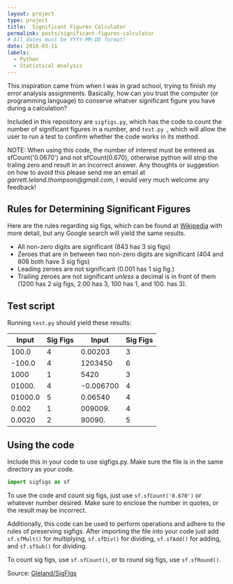 ```yaml
---
layout: project
type: project
title:  Significant Figures Calculator
permalink: posts/significant-figures-calculator
# All dates must be YYYY-MM-DD format!
date: 2018-03-11
labels:
  - Python
  - Statistical Analysis
---
```


This inspiration came from when I was in grad school, trying to finish my error analysis assignments. Basically, how can you trust the computer (or programming language) to conserve whatver significant figure you have during a calculation?

 Included in this repository are `sigfigs.py`, which has the code to count the number of significant figures in a number, and `test.py `, which will allow the user to run a test to confirm whether the code works in its method.
 
NOTE: When using this code, the number of interest must be entered as sfCount('0.0670') and not sfCount(0.670), otherwise python will strip the traling zero and result in an incorrect answer. Any thoughts or suggestion on how to avoid this please send me an email at _garrett.leland.thompson@gmail.com_, I would very much welcome any feedback!


## Rules for Determining Significant Figures

Here are the rules regarding sig figs, which can be found at [Wikipedia](https://en.wikipedia.org/wiki/Significant_figures) with more detail, but any Google search will yield the same results.

 - All non-zero digits are significant (843 has 3 sig figs)
 - Zeroes that are in between two non-zero digits are significant (404 and 808 both have 3 sig figs)
 - Leading zeroes are not significant (0.001 has 1 sig fig.)
 - Trailing zeroes are not significant *unless* a decimal is in front of them (1200 has 2 sig figs, 2.00 has 3, 100 has 1, and 100. has 3).
 
 
 
## Test script 
 
 Running `test.py` should yield these results:
 
|Input| Sig Figs|Input |Sig Figs|
|---|---|---|---|
|100.0  | 4| 0.00203  | 3|
|-100.0 | 4| 1203450  | 6|
|1000   | 1| 5420     | 3|
|01000. | 4| -0.006700| 4|
|01000.0| 5| 0.06540  | 4|
|0.002  | 1| 009009.  | 4|
|0.0020 | 2| 90090.   | 5|




## Using the code

Include this in your code to use sigfigs.py. Make sure the file is in the same directory as your code.

```python
import sigfigs as sf
```

To use the code and count sig figs, just use ```sf.sfCount('0.670')``` or whatever number desired. Make sure to enclose the number in quotes, or the result may be incorrect.

Additionally, this code can be used to perform operations and adhere to the rules of preserving sigfigs. After importing the file into your code just add ```sf.sfMult()``` for multiplying, ```sf.sfDiv()``` for dividing, ```sf.sfAdd()``` for adding, and ```sf.sfSub()``` for dividing.

To count sig figs, use ```sf.sfCount()```, or to round sig figs, use ```sf.sfRound()```.

Source: <a href="https://github.com/Gleland/SigFigs"><i class="large github icon"></i>Gleland/SigFIgs</a>
